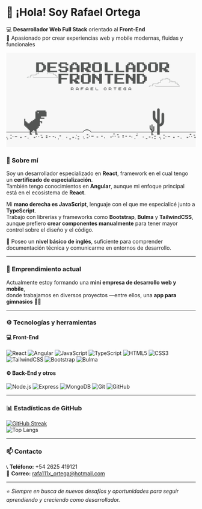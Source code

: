 # 👋 ¡Hola! Soy Rafael Ortega  

💻 **Desarrollador Web Full Stack** orientado al **Front-End**  
🚀 Apasionado por crear experiencias web y mobile modernas, fluidas y funcionales  

<p align="left">
  <img src="./assets/portada_perfil.jpg" 
       width="100%" 
       height="250px" 
       style="object-fit: cover;" 
       alt="Desarrollador Frontend - Rafael Ortega"/>
</p>

### 🧠 Sobre mí  
Soy un desarrollador especializado en **React**, framework en el cual tengo un **certificado de especialización**.  
También tengo conocimientos en **Angular**, aunque mi enfoque principal está en el ecosistema de **React**.  

Mi **mano derecha es JavaScript**, lenguaje con el que me especialicé junto a **TypeScript**.  
Trabajo con librerías y frameworks como **Bootstrap**, **Bulma** y **TailwindCSS**,  
aunque prefiero **crear componentes manualmente** para tener mayor control sobre el diseño y el código.  

🧩 Poseo un **nivel básico de inglés**, suficiente para comprender documentación técnica y comunicarme en entornos de desarrollo.  

---

### 💼 Emprendimiento actual  
Actualmente estoy formando una **mini empresa de desarrollo web y mobile**,  
donde trabajamos en diversos proyectos —entre ellos, una **app para gimnasios** 🏋️‍♂️  

---

### ⚙️ Tecnologías y herramientas  

#### 💻 Front-End  
![React](https://img.shields.io/badge/React-20232A?style=for-the-badge&logo=react&logoColor=61DAFB)
![Angular](https://img.shields.io/badge/Angular-DD0031?style=for-the-badge&logo=angular&logoColor=white)
![JavaScript](https://img.shields.io/badge/JavaScript-F7DF1E?style=for-the-badge&logo=javascript&logoColor=black)
![TypeScript](https://img.shields.io/badge/TypeScript-007ACC?style=for-the-badge&logo=typescript&logoColor=white)
![HTML5](https://img.shields.io/badge/HTML5-E34F26?style=for-the-badge&logo=html5&logoColor=white)
![CSS3](https://img.shields.io/badge/CSS3-1572B6?style=for-the-badge&logo=css3&logoColor=white)
![TailwindCSS](https://img.shields.io/badge/TailwindCSS-38B2AC?style=for-the-badge&logo=tailwind-css&logoColor=white)
![Bootstrap](https://img.shields.io/badge/Bootstrap-7952B3?style=for-the-badge&logo=bootstrap&logoColor=white)
![Bulma](https://img.shields.io/badge/Bulma-00D1B2?style=for-the-badge&logo=bulma&logoColor=white)

#### ⚙️ Back-End y otros  
![Node.js](https://img.shields.io/badge/Node.js-43853D?style=for-the-badge&logo=node.js&logoColor=white)
![Express](https://img.shields.io/badge/Express-000000?style=for-the-badge&logo=express&logoColor=white)
![MongoDB](https://img.shields.io/badge/MongoDB-4EA94B?style=for-the-badge&logo=mongodb&logoColor=white)
![Git](https://img.shields.io/badge/Git-F05032?style=for-the-badge&logo=git&logoColor=white)
![GitHub](https://img.shields.io/badge/GitHub-181717?style=for-the-badge&logo=github&logoColor=white)

---

### 📊 Estadísticas de GitHub  


[![GitHub Streak](https://github-readme-streak-stats.herokuapp.com?user=tomitas1x&theme=tokyonight&hide_border=true)](https://git.io/streak-stats)  
![Top Langs](https://github-readme-stats.vercel.app/api/top-langs/?username=tomitas1x&layout=compact&theme=tokyonight&hide_border=true)

---

### 📫 Contacto  
📞 **Teléfono:** +54 2625 419121  
📧 **Correo:** [rafa111x_ortega@hotmail.com](mailto:rafa111x_ortega@hotmail.com)  

---

⭐ *Siempre en busca de nuevos desafíos y oportunidades para seguir aprendiendo y creciendo como desarrollador.*
